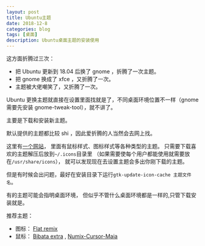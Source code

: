 ```yaml
---
layout: post
title: Ubuntu主题
date: 2018-12-8
categories: blog
tags: [桌面]
description: Ubuntu桌面主题的安装使用
---
```


这方面折腾过三次：
- 把 Ubuntu 更新到 18.04 后换了 gnome ，折腾了一次主题。
- 把 gnome 换成了 xfce ，又折腾了一次。
- 主题被大佬嘲笑了，又折腾了一次。

Ubuntu 更换主题就直接在设置里面找就是了，不同桌面环境位置不一样（gnome 需要先安装 gnome-tweak-tool），就不讲了。

主要是下载和安装新主题。

默认提供的主题都比较 shi ，因此爱折腾的人当然会去网上找。

这里有[一个网站](https://www.gnome-look.org/)，
里面有鼠标样式、图标样式等各种类型的主题。
只需要下载喜欢的主题解压后放到`~/.icons`目录里
（如果需要使每个用户都能使用就需要放在`/usr/share/icons`），
就可以发现现在去设置主题会多出你刚下载的主题。

但是有时候会出问题，最好在安装目录下运行`gtk-update-icon-cache 主题文件名`。

有的主题可能会指明桌面环境，
但似乎不管什么桌面环境都是一样的,只管下载安装就是。

推荐主题：
- 图标： [Flat remix](/Files/Flat-Remix-Dark.tar)
- 鼠标： [Bibata extra](/Files/Bibata.tar) , [Numix-Cursor-Maia](/Files/Numix-Cursor-Maia.tar)
